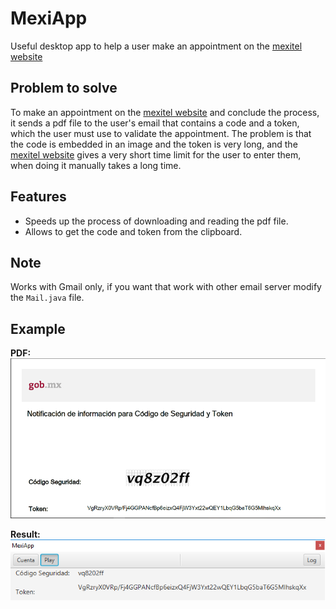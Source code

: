 # MexiApp
Useful desktop app to help a user make an appointment on the [mexitel website](https://mexitel.sre.gob.mx/citas.webportal/pages/public/login/login.jsf)

## Problem to solve
To make an appointment on the [mexitel website](https://mexitel.sre.gob.mx/citas.webportal/pages/public/login/login.jsf) and conclude the process, it sends a pdf file to the user's email that contains a code and a token, which the user must use to validate the appointment. The problem is that the code is embedded in an image and the token is very long, and the [mexitel website](https://mexitel.sre.gob.mx/citas.webportal/pages/public/login/login.jsf) gives a very short time limit for the user to enter them, when doing it manually takes a long time.

## Features
- Speeds up the process of downloading and reading the pdf file.
- Allows to get the code and token from the clipboard.

## Note
Works with Gmail only, if you want that work with other email server modify the ```Mail.java``` file.

## Example
**PDF:**
![PDF Image](captures/image_01.png)

**Result:**
![App Image](captures/image_02.png)
